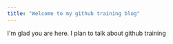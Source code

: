 ```yaml
---
title: "Welcome to my github training blog"
---
```


I'm glad you are here. I plan to talk about github training
